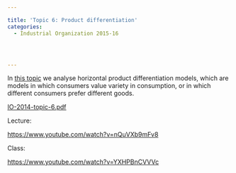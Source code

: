 ```yaml
---

title: 'Topic 6: Product differentiation'
categories:
  - Industrial Organization 2015-16




---
```

In <a href="https://www.tholden.org/wp-content/uploads/2014/12/IO-2014-topic-6.pdf">this topic</a> we analyse horizontal product differentiation models, which are models in which consumers value variety in consumption, or in which different consumers prefer different goods.

<div class="PDFcontainer">
<div class="PDFelement"><object data="https://www.tholden.org/wp-content/uploads/2014/12/IO-2014-topic-6.pdf" type="application/pdf" width="100%" height="100%"><a href="https://www.tholden.org/wp-content/uploads/2014/12/IO-2014-topic-6.pdf">IO-2014-topic-6.pdf</a></object></div>
</div>

Lecture:

https://www.youtube.com/watch?v=nQuVXb9mFv8

Class:

https://www.youtube.com/watch?v=YXHPBnCVVVc